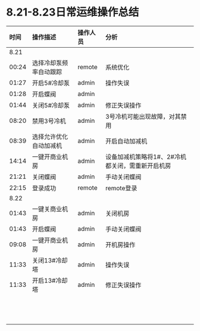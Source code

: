 # 8.21-8.23日常运维操作总结

| 时间 | 操作描述 | 操作人员 | 分析 |
| :--- | :--- | :--- | :--- |
| 8.21 |  |  |  |
| 00:24 | 选择冷却泵频率自动跟踪 | remote | 系统优化 |
| 01:27 | 开启5\#冷却泵 | admin | 操作失误 |
| 01:28 | 开启蝶阀 | admin |  |
| 01:44 | 关闭5\#冷却泵 | admin | 修正失误操作 |
| 08:20 | 禁用3号冷机 | admin | 3号冷机可能出现故障，对其禁用 |
| 08:39 | 选择允许优化自动加减机 | admin | 开启自动加减机 |
| 14:14 | 一键开商业机房 | admin | 设备加减机策略将1\#、2\#冷机都关闭，需重新开启机房 |
| 21:21 | 关闭蝶阀 | admin | 手动关闭蝶阀 |
| 22:15 | 登录成功 | remote | remote登录 |
| 8.22 |  |  |  |
| 01:43 | 一键关商业机房 | admin  | 关闭机房 |
| 01:43 | 开启蝶阀 | admin  | 手动关闭蝶阀 |
| 09:08 | 一键开商业机房 | admin  | 开机房操作 |
| 11:33 | 关闭13\#冷却塔 | admin | 操作失误 |
| 11:33 | 开启13\#冷却塔 | admin | 修正失误操作 |
|  |  |  |  |
|  |  |  |  |
|  |  |  |  |
|  |  |  |  |
|  |  |  |  |
|  |  |  |  |
|  |  |  |  |
|  |  |  |  |
|  |  |  |  |
|  |  |  |  |
|  |  |  |  |
|  |  |  |  |
|  |  |  |  |



